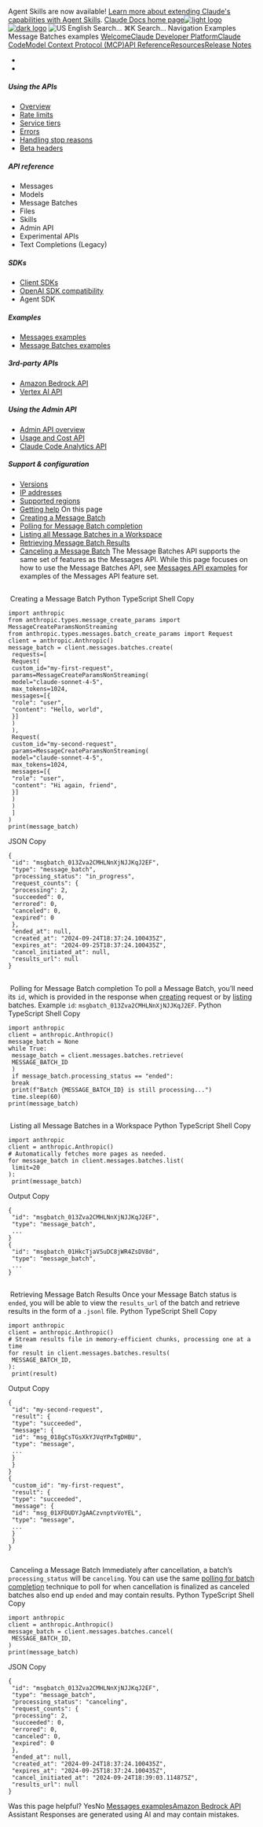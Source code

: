 Agent Skills are now available! [Learn more about extending Claude's capabilities with Agent Skills](/en/docs/agents-and-tools/agent-skills/overview).
[Claude Docs home page![light logo](https://mintcdn.com/anthropic-claude-docs/DcI2Ybid7ZEnFaf0/logo/light.svg?fit=max&auto=format&n=DcI2Ybid7ZEnFaf0&q=85&s=c877c45432515ee69194cb19e9f983a2)![dark logo](https://mintcdn.com/anthropic-claude-docs/DcI2Ybid7ZEnFaf0/logo/dark.svg?fit=max&auto=format&n=DcI2Ybid7ZEnFaf0&q=85&s=f5bb877be0cb3cba86cf6d7c88185216)](/)
![US](https://d3gk2c5xim1je2.cloudfront.net/flags/US.svg)
English
Search...
⌘K
Search...
Navigation
Examples
Message Batches examples
[Welcome](/en/home)[Claude Developer Platform](/en/docs/intro)[Claude Code](/en/docs/claude-code/overview)[Model Context Protocol (MCP)](/en/docs/mcp)[API Reference](/en/api/messages)[Resources](/en/resources/overview)[Release Notes](/en/release-notes/overview)
* [](/en/docs/intro)
* [](/en/api/overview)
##### Using the APIs
 * [Overview](/en/api/overview)
 * [Rate limits](/en/api/rate-limits)
 * [Service tiers](/en/api/service-tiers)
 * [Errors](/en/api/errors)
 * [Handling stop reasons](/en/api/handling-stop-reasons)
 * [Beta headers](/en/api/beta-headers)
##### API reference
 * Messages
 * Models
 * Message Batches
 * Files
 * Skills
 * Admin API
 * Experimental APIs
 * Text Completions (Legacy)
##### SDKs
 * [Client SDKs](/en/api/client-sdks)
 * [OpenAI SDK compatibility](/en/api/openai-sdk)
 * Agent SDK
##### Examples
 * [Messages examples](/en/api/messages-examples)
 * [Message Batches examples](/en/api/messages-batch-examples)
##### 3rd-party APIs
 * [Amazon Bedrock API](/en/api/claude-on-amazon-bedrock)
 * [Vertex AI API](/en/api/claude-on-vertex-ai)
##### Using the Admin API
 * [Admin API overview](/en/api/administration-api)
 * [Usage and Cost API](/en/api/usage-cost-api)
 * [Claude Code Analytics API](/en/api/claude-code-analytics-api)
##### Support & configuration
 * [Versions](/en/api/versioning)
 * [IP addresses](/en/api/ip-addresses)
 * [Supported regions](/en/api/supported-regions)
 * [Getting help](/en/api/getting-help)
On this page
 * [Creating a Message Batch](#creating-a-message-batch)
 * [Polling for Message Batch completion](#polling-for-message-batch-completion)
 * [Listing all Message Batches in a Workspace](#listing-all-message-batches-in-a-workspace)
 * [Retrieving Message Batch Results](#retrieving-message-batch-results)
 * [Canceling a Message Batch](#canceling-a-message-batch)
The Message Batches API supports the same set of features as the Messages API. While this page focuses on how to use the Message Batches API, see [Messages API examples](/en/api/messages-examples) for examples of the Messages API feature set.
## 
[​](#creating-a-message-batch)
Creating a Message Batch
Python
TypeScript
Shell
Copy
```
import anthropic
from anthropic.types.message_create_params import MessageCreateParamsNonStreaming
from anthropic.types.messages.batch_create_params import Request
client = anthropic.Anthropic()
message_batch = client.messages.batches.create(
 requests=[
 Request(
 custom_id="my-first-request",
 params=MessageCreateParamsNonStreaming(
 model="claude-sonnet-4-5",
 max_tokens=1024,
 messages=[{
 "role": "user",
 "content": "Hello, world",
 }]
 )
 ),
 Request(
 custom_id="my-second-request",
 params=MessageCreateParamsNonStreaming(
 model="claude-sonnet-4-5",
 max_tokens=1024,
 messages=[{
 "role": "user",
 "content": "Hi again, friend",
 }]
 )
 )
 ]
)
print(message_batch)
```
JSON
Copy
```
{
 "id": "msgbatch_013Zva2CMHLNnXjNJJKqJ2EF",
 "type": "message_batch",
 "processing_status": "in_progress",
 "request_counts": {
 "processing": 2,
 "succeeded": 0,
 "errored": 0,
 "canceled": 0,
 "expired": 0
 },
 "ended_at": null,
 "created_at": "2024-09-24T18:37:24.100435Z",
 "expires_at": "2024-09-25T18:37:24.100435Z",
 "cancel_initiated_at": null,
 "results_url": null
}
```
## 
[​](#polling-for-message-batch-completion)
Polling for Message Batch completion
To poll a Message Batch, you’ll need its `id`, which is provided in the response when [creating](#creating-a-message-batch) request or by [listing](#listing-all-message-batches-in-a-workspace) batches. Example `id`: `msgbatch_013Zva2CMHLNnXjNJJKqJ2EF`.
Python
TypeScript
Shell
Copy
```
import anthropic
client = anthropic.Anthropic()
message_batch = None
while True:
 message_batch = client.messages.batches.retrieve(
 MESSAGE_BATCH_ID
 )
 if message_batch.processing_status == "ended":
 break
 print(f"Batch {MESSAGE_BATCH_ID} is still processing...")
 time.sleep(60)
print(message_batch)
```
## 
[​](#listing-all-message-batches-in-a-workspace)
Listing all Message Batches in a Workspace
Python
TypeScript
Shell
Copy
```
import anthropic
client = anthropic.Anthropic()
# Automatically fetches more pages as needed.
for message_batch in client.messages.batches.list(
 limit=20
):
 print(message_batch)
```
Output
Copy
```
{
 "id": "msgbatch_013Zva2CMHLNnXjNJJKqJ2EF",
 "type": "message_batch",
 ...
}
{
 "id": "msgbatch_01HkcTjaV5uDC8jWR4ZsDV8d",
 "type": "message_batch",
 ...
}
```
## 
[​](#retrieving-message-batch-results)
Retrieving Message Batch Results
Once your Message Batch status is `ended`, you will be able to view the `results_url` of the batch and retrieve results in the form of a `.jsonl` file.
Python
TypeScript
Shell
Copy
```
import anthropic
client = anthropic.Anthropic()
# Stream results file in memory-efficient chunks, processing one at a time
for result in client.messages.batches.results(
 MESSAGE_BATCH_ID,
):
 print(result)
```
Output
Copy
```
{
 "id": "my-second-request",
 "result": {
 "type": "succeeded",
 "message": {
 "id": "msg_018gCsTGsXkYJVqYPxTgDHBU",
 "type": "message",
 ...
 }
 }
}
{
 "custom_id": "my-first-request",
 "result": {
 "type": "succeeded",
 "message": {
 "id": "msg_01XFDUDYJgAACzvnptvVoYEL",
 "type": "message",
 ...
 }
 }
}
```
## 
[​](#canceling-a-message-batch)
Canceling a Message Batch
Immediately after cancellation, a batch’s `processing_status` will be `canceling`. You can use the same [polling for batch completion](#polling-for-message-batch-completion) technique to poll for when cancellation is finalized as canceled batches also end up `ended` and may contain results.
Python
TypeScript
Shell
Copy
```
import anthropic
client = anthropic.Anthropic()
message_batch = client.messages.batches.cancel(
 MESSAGE_BATCH_ID,
)
print(message_batch)
```
JSON
Copy
```
{
 "id": "msgbatch_013Zva2CMHLNnXjNJJKqJ2EF",
 "type": "message_batch",
 "processing_status": "canceling",
 "request_counts": {
 "processing": 2,
 "succeeded": 0,
 "errored": 0,
 "canceled": 0,
 "expired": 0
 },
 "ended_at": null,
 "created_at": "2024-09-24T18:37:24.100435Z",
 "expires_at": "2024-09-25T18:37:24.100435Z",
 "cancel_initiated_at": "2024-09-24T18:39:03.114875Z",
 "results_url": null
}
```
Was this page helpful?
YesNo
[Messages examples](/en/api/messages-examples)[Amazon Bedrock API](/en/api/claude-on-amazon-bedrock)
Assistant
Responses are generated using AI and may contain mistakes.
